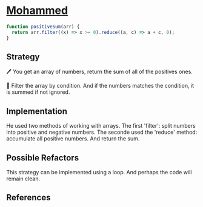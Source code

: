 # [Mohammed](https://www.codewars.com/users/myTerminal)

```js
function positiveSum(arr) {
  return arr.filter((x) => x >= 0).reduce((a, c) => a + c, 0);
}
```

## Strategy

🖊️ You get an array of numbers, return the sum of all of the positives ones.

📓 Filter the array by condition. And if the numbers matches the condition, it
is summed if not ignored.

## Implementation

He used two methods of working with arrays. The first 'filter': split numbers
into positive and negative numbers. The seconde used the 'reduce' method:
accumulate all positive numbers. And return the sum.

## Possible Refactors

This strategy can be implemented using a loop. And perhaps the code will remain
clean.

## References
